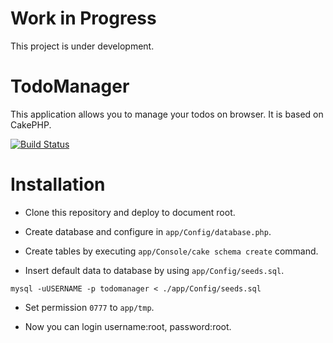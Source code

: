 # Work in Progress

This project is under development.

# TodoManager

This application allows you to manage your todos on browser. It is based on CakePHP.

[![Build Status](https://travis-ci.org/suzuki86/todomanager.svg)](https://travis-ci.org/suzuki86/todomanager)

# Installation

- Clone this repository and deploy to document root.

- Create database and configure in `app/Config/database.php`.

- Create tables by executing `app/Console/cake schema create` command.

- Insert default data to database by using `app/Config/seeds.sql`.

```
mysql -uUSERNAME -p todomanager < ./app/Config/seeds.sql
```

- Set permission `0777` to `app/tmp`.

- Now you can login username:root, password:root.

